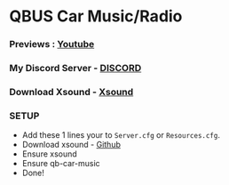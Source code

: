 # QBUS Car Music/Radio
### Previews : [Youtube](https://youtu.be/0efPWbqq8Go)

### My Discord Server - [DISCORD](https://discord.gg/jSDMuNjpuw)

### Download Xsound - [Xsound](https://github.com/Xogy/xsound)

### SETUP 
- Add these 1 lines your to `Server.cfg` or `Resources.cfg`.
- Download xsound - [Github](https://github.com/Xogy/xsound)
- Ensure xsound
- Ensure qb-car-music
- Done!
